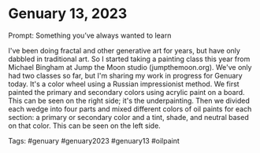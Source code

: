 # Genuary 13, 2023
Prompt: Something you’ve always wanted to learn

I've been doing fractal and other generative art for years, but have only dabbled in traditional art. So I started taking a painting class this year from Michael Bingham at Jump the Moon studio (jumpthemoon.org). We've only had two classes so far, but I'm sharing my work in progress for Genuary today. It's a color wheel using a Russian impressionist method. We first painted the primary and secondary colors using acrylic paint on a board. This can be seen on the right side; it's the underpainting. Then we divided each wedge into four parts and mixed different colors of oil paints for each section: a primary or secondary color and a tint, shade, and neutral based on that color. This can be seen on the left side.

Tags: #genuary #genuary2023 #genuary13 #oilpaint
